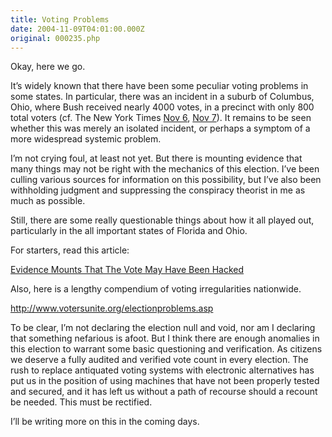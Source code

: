 ```yaml
---
title: Voting Problems
date: 2004-11-09T04:01:00.000Z
original: 000235.php
---
```


Okay, here we go.

It’s widely known that there have been some peculiar voting problems in some states. In particular, there was an incident in a suburb of Columbus, Ohio, where Bush received nearly 4000 votes, in a precinct with only 800 total voters (cf. The New York Times <a href="http://www.nytimes.com/2004/11/06/politics/campaign/06ohio.html">Nov 6</a>, <a href="http://www.nytimes.com/2004/11/07/politics/campaign/07elect.html">Nov 7</a>). It remains to be seen whether this was merely an isolated incident, or perhaps a symptom of a more widespread systemic problem.

I’m not crying foul, at least not yet. But there is mounting evidence that many things may not be right with the mechanics of this election. I’ve been culling various sources for information on this possibility, but I’ve also been withholding judgment and suppressing the conspiracy theorist in me as much as possible.

Still, there are some really questionable things about how it all played out, particularly in the all important states of Florida and Ohio.

For starters, read this article:

<a href="http://www.commondreams.org/headlines04/1106-30.htm">Evidence Mounts That The Vote May Have Been Hacked</a>

Also, here is a lengthy compendium of voting irregularities nationwide.

<a href="http://www.votersunite.org/electionproblems.asp">http://www.votersunite.org/electionproblems.asp</a>

To be clear, I’m not declaring the election null and void, nor am I declaring that something nefarious is afoot. But I think there are enough anomalies in this election to warrant some basic questioning and verification. As citizens we deserve a fully audited and verified vote count in every election. The rush to replace antiquated voting systems with electronic alternatives has put us in the position of using machines that have not been properly tested and secured, and it has left us without a path of recourse should a recount be needed. This must be rectified.

I’ll be writing more on this in the coming days.
